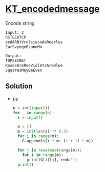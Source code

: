 # [KT_encodedmessage](https://open.kattis.com/problems/encodedmessage)

Encode string

```txt
Input: 3
RSTEEOTCP
eedARBtVrolsiesuAoReerles
EarSvyeqeBsuneMa

Output:
TOPSECRET
RosesAreRedVioletsAreBlue
SquaresMayBeEven

```

## Solution

* py

  ```py
  n = int(input())
  for _ in range(n):
    s = input()

    G = []
    m = int(len(s) ** 0.5)
    for i in range(m):
      G.append(s[i * m: (i + 1) * m])

    for j in reversed(range(m)):
      for i in range(m):
        print(G[i][j], end='')
    print()
  ```
